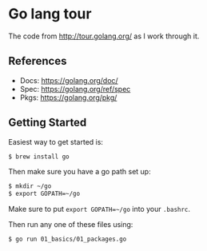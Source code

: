 Go lang tour
===

The code from http://tour.golang.org/ as I work through it.

References
---

- Docs: https://golang.org/doc/
- Spec: https://golang.org/ref/spec
- Pkgs: https://golang.org/pkg/

Getting Started
---

Easiest way to get started is:

```sh
$ brew install go
```

Then make sure you have a go path set up:

```sh
$ mkdir ~/go
$ export GOPATH=~/go
```

Make sure to put `export GOPATH=~/go` into your `.bashrc`.

Then run any one of these files using:

```sh
$ go run 01_basics/01_packages.go
```
